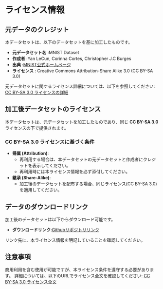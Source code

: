 # ライセンス情報

## 元データのクレジット
本データセットは、以下のデータセットを基に加工したものです。

- **元データセット名** :MNIST Dataset
- **作成者** :Yan LeCun, Corinna Cortes, Christopher J.C Burges
- **出典** :[MNIST公式ホームページ](https://yann.lecun.com/exdb/mnist/)
- **ライセンス** : Creative Commons Attribution-Share Alike 3.0 (CC BY-SA 3.0)

元データセットに関するライセンス詳細については、以下を参照してください:
[CC BY-SA 3.0 ライセンスの詳細](https://creativecommons.org/licenses/by-sa/3.0/)


## 加工後データセットのライセンス
本データセットは、元データセットを加工したものであり、同じ **CC BY-SA 3.0** ライセンスの下で提供されます。

### CC BY-SA 3.0 ライセンスに基づく条件
- **帰属 (Attribution)**:
    - 再利用する場合は、本データセットの元データセットと作成者にクレジットを表示してください。
    - 再利用時には本ライセンス情報を必ず添付してください。
- **継承 (Share-Alike)**:
    - 加工後のデータセットを配布する場合、同じライセンス(CC BY-SA 3.0)を適用してください。

## データのダウンロードリンク
加工後のデータセットは以下からダウンロード可能です。
- **ダウンロードリンク**:[Githubリポジトリリンク](https://github.com/aistairc/Qunomon_tutorial_mnist)

リンク先に、本ライセンス情報を明記していることを確認してください。

## 注意事項
商用利用を含む使用が可能ですが、本ライセンス条件を遵守する必要があります。
詳細については、以下のURLでライセンス全文を確認してください:
[CC BY-SA 3.0 ライセンス全文](https://creativecommons.org/licenses/by-sa/3.0/legalcode)